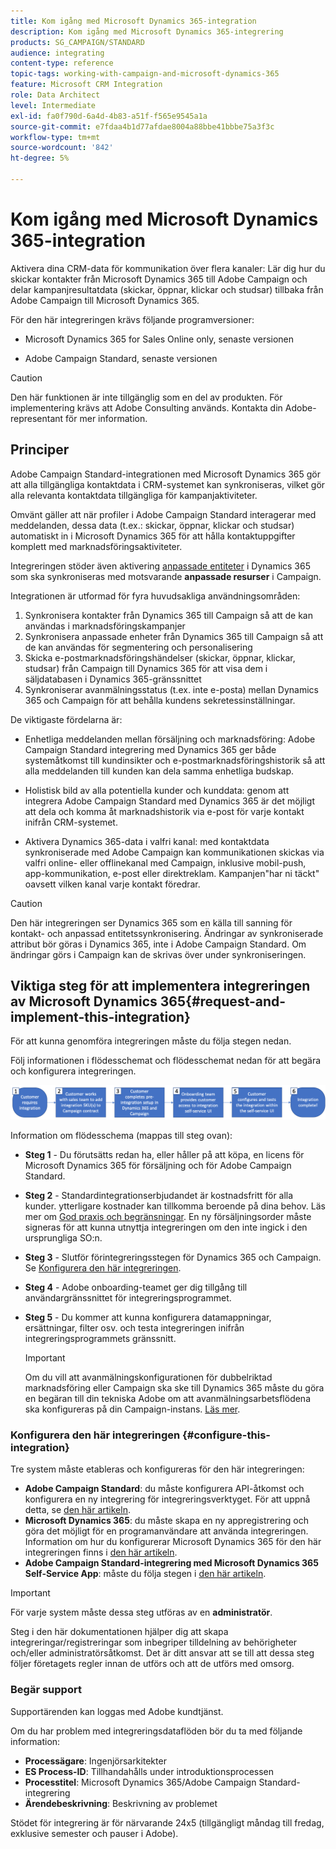 ```yaml
---
title: Kom igång med Microsoft Dynamics 365-integration
description: Kom igång med Microsoft Dynamics 365-integrering
products: SG_CAMPAIGN/STANDARD
audience: integrating
content-type: reference
topic-tags: working-with-campaign-and-microsoft-dynamics-365
feature: Microsoft CRM Integration
role: Data Architect
level: Intermediate
exl-id: fa0f790d-6a4d-4b83-a51f-f565e9545a1a
source-git-commit: e7fdaa4b1d77afdae8004a88bbe41bbbe75a3f3c
workflow-type: tm+mt
source-wordcount: '842'
ht-degree: 5%

---
```


# Kom igång med Microsoft Dynamics 365-integration

Aktivera dina CRM-data för kommunikation över flera kanaler: Lär dig hur du skickar kontakter från Microsoft Dynamics 365 till Adobe Campaign och delar kampanjresultatdata (skickar, öppnar, klickar och studsar) tillbaka från Adobe Campaign till Microsoft Dynamics 365.

För den här integreringen krävs följande programversioner:

* Microsoft Dynamics 365 for Sales Online only, senaste versionen

* Adobe Campaign Standard, senaste versionen

>[!CAUTION]
>
>Den här funktionen är inte tillgänglig som en del av produkten. För implementering krävs att Adobe Consulting används. Kontakta din Adobe-representant för mer information.

## Principer

Adobe Campaign Standard-integrationen med Microsoft Dynamics 365 gör att alla tillgängliga kontaktdata i CRM-systemet kan synkroniseras, vilket gör alla relevanta kontaktdata tillgängliga för kampanjaktiviteter.

Omvänt gäller att när profiler i Adobe Campaign Standard interagerar med meddelanden, dessa data (t.ex.: skickar, öppnar, klickar och studsar) automatiskt in i Microsoft Dynamics 365 för att hålla kontaktuppgifter komplett med marknadsföringsaktiviteter.

Integreringen stöder även aktivering [anpassade entiteter](../../integrating/using/d365-acs-self-service-app-settings.md) i Dynamics 365 som ska synkroniseras med motsvarande **anpassade resurser** i Campaign.

Integrationen är utformad för fyra huvudsakliga användningsområden:

1. Synkronisera kontakter från Dynamics 365 till Campaign så att de kan användas i marknadsföringskampanjer
1. Synkronisera anpassade enheter från Dynamics 365 till Campaign så att de kan användas för segmentering och personalisering
1. Skicka e-postmarknadsföringshändelser (skickar, öppnar, klickar, studsar) från Campaign till Dynamics 365 för att visa dem i säljdatabasen i Dynamics 365-gränssnittet
1. Synkroniserar avanmälningsstatus (t.ex. inte e-posta) mellan Dynamics 365 och Campaign för att behålla kundens sekretessinställningar.

De viktigaste fördelarna är:

* Enhetliga meddelanden mellan försäljning och marknadsföring: Adobe Campaign Standard integrering med Dynamics 365 ger både systemåtkomst till kundinsikter och e-postmarknadsföringshistorik så att alla meddelanden till kunden kan dela samma enhetliga budskap.

* Holistisk bild av alla potentiella kunder och kunddata: genom att integrera Adobe Campaign Standard med Dynamics 365 är det möjligt att dela och komma åt marknadshistorik via e-post för varje kontakt inifrån CRM-systemet.

* Aktivera Dynamics 365-data i valfri kanal: med kontaktdata synkroniserade med Adobe Campaign kan kommunikationen skickas via valfri online- eller offlinekanal med Campaign, inklusive mobil-push, app-kommunikation, e-post eller direktreklam. Kampanjen&quot;har ni täckt&quot; oavsett vilken kanal varje kontakt föredrar.

>[!CAUTION]
>
>Den här integreringen ser Dynamics 365 som en källa till sanning för kontakt- och anpassad entitetssynkronisering.  Ändringar av synkroniserade attribut bör göras i Dynamics 365, inte i Adobe Campaign Standard.  Om ändringar görs i Campaign kan de skrivas över under synkroniseringen.

## Viktiga steg för att implementera integreringen av Microsoft Dynamics 365{#request-and-implement-this-integration}

För att kunna genomföra integreringen måste du följa stegen nedan.

Följ informationen i flödesschemat och flödesschemat nedan för att begära och konfigurera integreringen.

![](assets/provisioning-wf.png)

Information om flödesschema (mappas till steg ovan):

* **Steg 1** - Du förutsätts redan ha, eller håller på att köpa, en licens för Microsoft Dynamics 365 för försäljning och för Adobe Campaign Standard.
* **Steg 2** - Standardintegrationserbjudandet är kostnadsfritt för alla kunder. ytterligare kostnader kan tillkomma beroende på dina behov. Läs mer om [God praxis och begränsningar](../../integrating/using/d365-acs-notices-and-recommendations.md). En ny försäljningsorder måste signeras för att kunna utnyttja integreringen om den inte ingick i den ursprungliga SO:n.
* **Steg 3** - Slutför förintegreringsstegen för Dynamics 365 och Campaign. Se [Konfigurera den här integreringen](#configure-this-integration).
* **Steg 4** - Adobe onboarding-teamet ger dig tillgång till användargränssnittet för integreringsprogrammet.
* **Steg 5** - Du kommer att kunna konfigurera datamappningar, ersättningar, filter osv. och testa integreringen inifrån integreringsprogrammets gränssnitt.

   >[!IMPORTANT]
   >
   > Om du vill att avanmälningskonfigurationen för dubbelriktad marknadsföring eller Campaign ska ske till Dynamics 365 måste du göra en begäran till din tekniska Adobe om att avanmälningsarbetsflödena ska konfigureras på din Campaign-instans. [Läs mer](../../integrating/using/d365-acs-notices-and-recommendations.md#opt-out).

### Konfigurera den här integreringen {#configure-this-integration}

Tre system måste etableras och konfigureras för den här integreringen:

* **Adobe Campaign Standard**: du måste konfigurera API-åtkomst och konfigurera en ny integrering för integreringsverktyget. För att uppnå detta, se [den här artikeln](../../integrating/using/d365-acs-configure-adobe-io.md).
* **Microsoft Dynamics 365**: du måste skapa en ny appregistrering och göra det möjligt för en programanvändare att använda integreringen.  Information om hur du konfigurerar Microsoft Dynamics 365 för den här integreringen finns i [den här artikeln](../../integrating/using/d365-acs-configure-d365.md).
* **Adobe Campaign Standard-integrering med Microsoft Dynamics 365 Self-Service App**: måste du följa stegen i [den här artikeln](../../integrating/using/d365-acs-self-service-app-control-access.md).

>[!IMPORTANT]
>
>För varje system måste dessa steg utföras av en **administratör**.
>
>Steg i den här dokumentationen hjälper dig att skapa integreringar/registreringar som inbegriper tilldelning av behörigheter och/eller administratörsåtkomst.  Det är ditt ansvar att se till att dessa steg följer företagets regler innan de utförs och att de utförs med omsorg.

### Begär support

Supportärenden kan loggas med Adobe kundtjänst.

Om du har problem med integreringsdataflöden bör du ta med följande information:

* **Processägare**: Ingenjörsarkitekter
* **ES Process-ID**: Tillhandahålls under introduktionsprocessen
* **Processtitel**: Microsoft Dynamics 365/Adobe Campaign Standard-integrering
* **Ärendebeskrivning**: Beskrivning av problemet

Stödet för integrering är för närvarande 24x5 (tillgängligt måndag till fredag, exklusive semester och pauser i Adobe).
